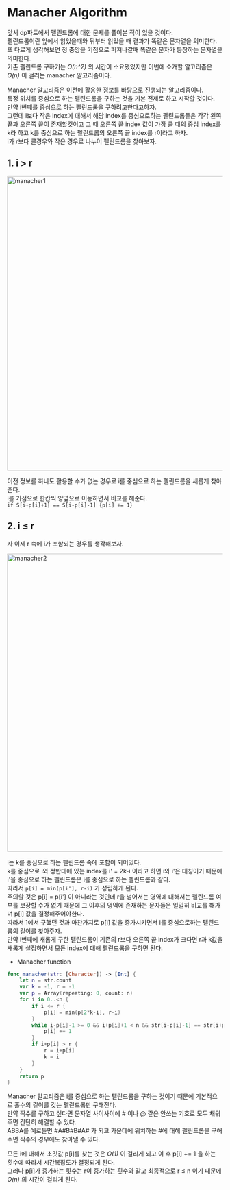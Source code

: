 # Manacher Algorithm
앞서 dp파트에서 펠린드롬에 대한 문제를 풀어본 적이 있을 것이다.  
펠린드롬이란 앞에서 읽었을때와 뒤부터 읽었을 때 결과가 똑같은 문자열을 의미한다.  
또 다르게 생각해보면 정 중앙을 기점으로 퍼져나갈때 똑같은 문자가 등장하는 문자열을 의미한다.  
기존 펠린드롬 구하기는 *O(n^2)* 의 시간이 소요됐었지만 이번에 소개할 알고리즘은 *O(n)* 이 걸리는 manacher 알고리즘이다.  
  
Manacher 알고리즘은 이전에 활용한 정보를 바탕으로 진행되는 알고리즘이다.  
특정 위치를 중심으로 하는 펠린드롬을 구하는 것을 기본 전제로 하고 시작할 것이다.  
만약 i번째를 중심으로 하는 펠린드롬을 구하려고한다고하자.  
그런데 i보다 작은 index에 대해서 해당 index를 중심으로하는 펠린드롬들은 각각 왼쪽 끝과 오른쪽 끝이 존재할것이고 그 때 오른쪽 끝 index 값이 가장 클 때의 중심 index를 k라 하고 k를 중심으로 하는 펠린드롬의 오른쪽 끝 index를 r이라고 하자.  
i가 r보다 클경우와 작은 경우로 나누어 펠린드롬을 찾아보자.  
## 1. i > r 

<img width="687" alt="manacher1" src="https://user-images.githubusercontent.com/78075226/121800645-183c3580-cc6e-11eb-824b-9f3a2dc641ec.png">

이전 정보를 하나도 활용할 수가 없는 경우로 i를 중심으로 하는 펠린드롬을 새롭게 찾아준다.  
i를 기점으로 한칸씩 양옆으로 이동하면서 비교를 해준다.  
`if S[i+p[i]+1] == S[i-p[i]-1] {p[i] += 1}`

## 2. i &le; r

자 이제 r 속에 i가 포함되는 경우를 생각해보자.  

<img width="696" alt="manacher2" src="https://user-images.githubusercontent.com/78075226/121800644-16727200-cc6e-11eb-89b1-e118769e0d3b.png">

i는 k를 중심으로 하는 펠린드롬 속에 포함이 되어있다.  
k를 중심으로 i와 정반대에 있는 index를 i' = 2k-i 이라고 하면 i와 i'은 대칭이기 때문에 i'을 중심으로 하는 펠린드롬은 i를 중심으로 하는 펠린드롬과 같다.  
따라서 `p[i] = min(p[i'], r-i)` 가 성립하게 된다.  
주의할 것은 p[i] = p[i'] 이 아니라는 것인데 r을 넘어서는 영역에 대해서는 펠린드롬 여부를 보장할 수가 없기 때문에 그 이후의 영역에 존재하는 문자들은 일일히 비교를 해가며 p[i] 값을 결정해주어야한다.  
따라서 1에서 구했던 것과 마찬가지로 p[i] 값을 증가시키면서 i를 중심으로하는 펠린드롬의 길이를 찾아주자.  
만약 i번째에 새롭게 구한 펠린드롬이 기존의 r보다 오른쪽 끝 index가 크다면 r과 k값을 새롭게 설정하면서 모든 index에 대해 펠린드롬을 구하면 된다.  
- Manacher function
```swift
func manacher(str: [Character]) -> [Int] {
    let n = str.count
    var k = -1, r = -1
    var p = Array(repeating: 0, count: n)
    for i in 0..<n {
        if i <= r {
            p[i] = min(p[2*k-i], r-i)
        }
        while i-p[i]-1 >= 0 && i+p[i]+1 < n && str[i-p[i]-1] == str[i+p[i]+1] {
            p[i] += 1
        }
        if i+p[i] > r {
            r = i+p[i]
            k = i
        }
    }
    return p
}
```
Manacher 알고리즘은 i를 중심으로 하는 펠린드롬을 구하는 것이기 때문에 기본적으로 홀수의 길이를 갖는 펠린드롬만 구해진다.  
만약 짝수를 구하고 싶다면 문자열 사이사이에 # 이나 @ 같은 안쓰는 기호로 모두 채워주면 간단히 해결할 수 있다.  
ABBA를 예로들면 #A#B#B#A# 가 되고 가운데에 위치하는 #에 대해 펠린드롬을 구해주면 짝수의 경우에도 찾아낼 수 있다.  
  
모든 i에 대해서 초깃값 p[i]를 찾는 것은 *O(1)* 이 걸리게 되고 이 후 p[i] += 1 을 하는 횟수에 따라서 시간복잡도가 결정되게 된다.  
그러나 p[i]가 증가하는 횟수는 r이 증가하는 횟수와 같고 최종적으로 r &le; n 이기 때문에 *O(n)* 의 시간이 걸리게 된다.  
